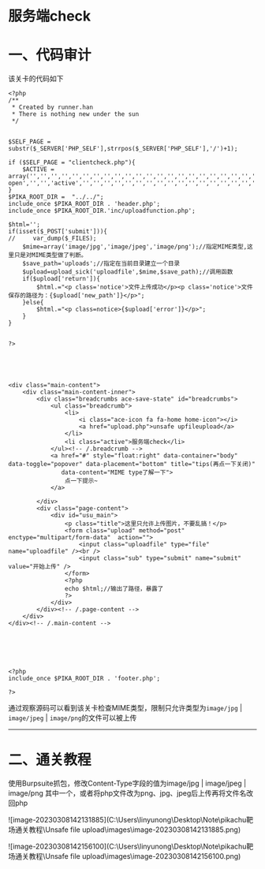 # 服务端check

# 一、代码审计

该关卡的代码如下

```php+HTML
<?php
/**
 * Created by runner.han
 * There is nothing new under the sun
 */


$SELF_PAGE = substr($_SERVER['PHP_SELF'],strrpos($_SERVER['PHP_SELF'],'/')+1);

if ($SELF_PAGE = "clientcheck.php"){
    $ACTIVE = array('','','','','','','','','','','','','','','','','','','','','','','','','','','','','','','','','','','','','','','','','','','','','','','','','','','','','','','','','','','','','','','','','','active open','','','active','','','','','','','','','','','','','','','','','','','','','','','','','','','','','','','','','','','','','','','','','','','','','','','','','','','','','','','','','','','','','','','','','','','','','','','','','','','','','','','','','','','','','','','','','','','','','','','','','','','','');
}
$PIKA_ROOT_DIR =  "../../";
include_once $PIKA_ROOT_DIR . 'header.php';
include_once $PIKA_ROOT_DIR.'inc/uploadfunction.php';

$html='';
if(isset($_POST['submit'])){
//     var_dump($_FILES);
    $mime=array('image/jpg','image/jpeg','image/png');//指定MIME类型,这里只是对MIME类型做了判断。
    $save_path='uploads';//指定在当前目录建立一个目录
    $upload=upload_sick('uploadfile',$mime,$save_path);//调用函数
    if($upload['return']){
        $html.="<p class='notice'>文件上传成功</p><p class='notice'>文件保存的路径为：{$upload['new_path']}</p>";
    }else{
        $html.="<p class=notice>{$upload['error']}</p>";
    }
}


?>





<div class="main-content">
    <div class="main-content-inner">
        <div class="breadcrumbs ace-save-state" id="breadcrumbs">
            <ul class="breadcrumb">
                <li>
                    <i class="ace-icon fa fa-home home-icon"></i>
                    <a href="upload.php">unsafe upfileupload</a>
                </li>
                <li class="active">服务端check</li>
            </ul><!-- /.breadcrumb -->
            <a href="#" style="float:right" data-container="body" data-toggle="popover" data-placement="bottom" title="tips(再点一下关闭)"
               data-content="MIME type了解一下">
                点一下提示~
            </a>

        </div>
        <div class="page-content">
            <div id="usu_main">
                <p class="title">这里只允许上传图片，不要乱搞！</p>
                <form class="upload" method="post" enctype="multipart/form-data"  action="">
                    <input class="uploadfile" type="file"  name="uploadfile" /><br />
                    <input class="sub" type="submit" name="submit" value="开始上传" />
                </form>
                <?php
                echo $html;//输出了路径，暴露了
                ?>
            </div>
        </div><!-- /.page-content -->
    </div>
</div><!-- /.main-content -->






<?php
include_once $PIKA_ROOT_DIR . 'footer.php';

?>
```

通过观察源码可以看到该关卡检查MIME类型，限制只允许类型为`image/jpg` | `image/jpeg` | `image/png`的文件可以被上传

***

# 二、通关教程

使用Burpsuite抓包，修改Content-Type字段的值为image/jpg | image/jpeg | image/png 其中一个，或者将php文件改为png、jpg、jpeg后上传再将文件名改回php

![image-20230308142131885](C:\Users\linyunong\Desktop\Note\pikachu靶场通关教程\Unsafe file upload\images\image-20230308142131885.png)

![image-20230308142156100](C:\Users\linyunong\Desktop\Note\pikachu靶场通关教程\Unsafe file upload\images\image-20230308142156100.png)